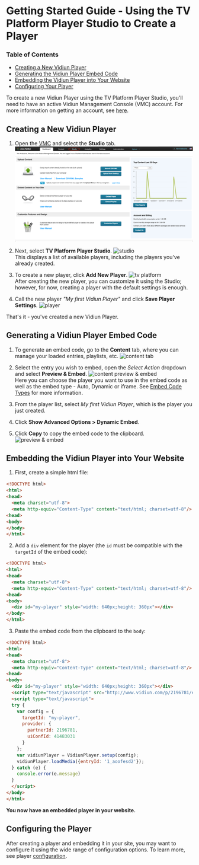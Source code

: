 # Getting Started Guide - Using the TV Platform Player Studio to Create a Player

### Table of Contents

- [Creating a New Vidiun Player](#create)
- [Generating the Vidiun Player Embed Code](#generate)
- [Embedding the Vidiun Player into Your Website](#embed)
- [Configuring Your Player](#config)

To create a new Vidiun Player using the TV Platform Player Studio, you'll need to have an active Vidiun Management Console (VMC) account. For more information on getting an account, see [here](https://corp.vidiun.com/Products/Video-Applications/Vidiun-Video-Management-Console).

## Creating a New Vidiun Player <a name="create"></a>

1.  Open the [VMC](https://vmc.vidiun.com/index.php/vmc/vmc4#studio%7Cuniversal_studio) and select the **Studio** tab.
    ![vmc](./images/vmc.png)

2.  Next, select **TV Platform Player Studio**.
    ![studio](./images/studio.png)
    <br>This displays a list of available players, including the players you've already created.

3.  To create a new player, click **Add New Player**.
    ![tv platform](images/tv-platform-add.png)
    <br>After creating the new player, you can customize it using the Studio; however, for now, creating a player with the default settings is enough.<br>

4.  Call the new player _"My first Vidiun Player"_ and click **Save Player Settings**.
    ![player](./images/player-save.png)

That's it - you've created a new Vidiun Player.

## Generating a Vidiun Player Embed Code <a name="generate"></a>

1.  To generate an embed code, go to the **Content** tab, where you can manage your loaded entries, playlists, etc.
    ![content tab](./images/content-tab.png)

2.  Select the entry you wish to embed, open the _Select Action_ dropdown and select **Preview & Embed**.
    ![content preview & embed](./images/content-preview-and-embed.png)
    <br>Here you can choose the player you want to use in the embed code as well as the embed type - Auto, Dynamic or iframe. See [Embed Code Types](./embed-types.md) for more information.<br>

3.  From the player list, select _My first Vidiun Player_, which is the player you just created.
4.  Click **Show Advanced Options > Dynamic Embed**.
5.  Click **Copy** to copy the embed code to the clipboard.
    ![preview & embed](images/preview-and-embed-dynamic-copy.png)

## Embedding the Vidiun Player into Your Website <a name="embed"></a>

1.  First, create a simple html file:

```html
<!DOCTYPE html>
<html>
<head>
  <meta charset="utf-8">
  <meta http-equiv="Content-Type" content="text/html; charset=utf-8"/>
<head>
<body>
</body>
</html>
```

2.  Add a `div` element for the player (the `id` must be compatible with the `targetId` of the embed code):

```html
<!DOCTYPE html>
<html>
<head>
  <meta charset="utf-8">
  <meta http-equiv="Content-Type" content="text/html; charset=utf-8"/>
<head>
<body>
  <div id="my-player" style="width: 640px;height: 360px"></div>
</body>
</html>
```

3.  Paste the embed code from the clipboard to the `body`:

```html
<!DOCTYPE html>
<html>
<head>
  <meta charset="utf-8">
  <meta http-equiv="Content-Type" content="text/html; charset=utf-8"/>
<head>
<body>
  <div id="my-player" style="width: 640px;height: 360px"></div>
  <script type="text/javascript" src="http://www.vidiun.com/p/2196781/embedPakhshkitJs/uiconf_id/41483031"></script>
  <script type="text/javascript">
  try {
    var config = {
      targetId: "my-player",
      provider: {
        partnerId: 2196781,
        uiConfId: 41483031
      }
    };
    var vidiunPlayer = VidiunPlayer.setup(config);
    vidiunPlayer.loadMedia({entryId: '1_aoofesd2'});
  } catch (e) {
    console.error(e.message)
  }
  </script>
</body>
</html>
```

**You now have an embedded player in your website.**

## Configuring the Player <a name="config"></a>

After creating a player and embedding it in your site, you may want to configure it using the wide range of configuration options. To learn more, see player [configuration](./configuration.md).
